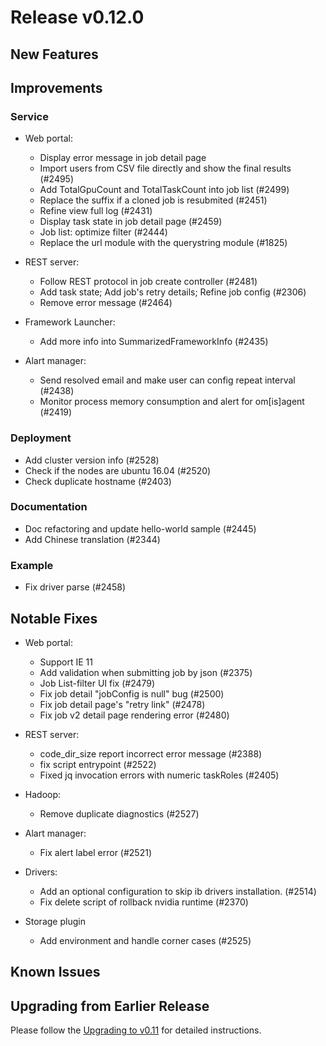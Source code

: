 # Release v0.12.0

## New Features

## Improvements

### Service

* Web portal:
  - Display error message in job detail page
  - Import users from CSV file directly and show the final results (#2495)
  - Add TotalGpuCount and TotalTaskCount into job list (#2499)
  - Replace the suffix if a cloned job is resubmited (#2451)
  - Refine view full log (#2431)
  - Display task state in job detail page (#2459)
  - Job list: optimize filter (#2444)
  - Replace the url module with the querystring module (#1825)
  
* REST server:
  - Follow REST protocol in job create controller (#2481)
  - Add task state; Add job's retry details; Refine job config (#2306)
  - Remove error message (#2464)

* Framework Launcher:
  - Add more info into SummarizedFrameworkInfo (#2435)
  
* Alart manager:
  - Send resolved email and make user can config repeat interval (#2438)
  - Monitor process memory consumption and alert for om[is]agent (#2419)

### Deployment

- Add cluster version info (#2528)
- Check if the nodes are ubuntu 16.04 (#2520)
- Check duplicate hostname (#2403)

### Documentation

- Doc refactoring and update hello-world sample (#2445)
- Add Chinese translation (#2344)

### Example

- Fix driver parse (#2458)

## Notable Fixes

* Web portal:
  - Support IE 11
  - Add validation when submitting job by json (#2375)
  - Job List-filter UI fix (#2479)
  - Fix job detail "jobConfig is null" bug (#2500)
  - Fix job detail page's "retry link" (#2478)
  - Fix job v2 detail page rendering error (#2480)
  
* REST server:
  - code_dir_size report incorrect error message (#2388)
  - fix script entrypoint (#2522)
  - Fixed jq invocation errors with numeric taskRoles (#2405)

* Hadoop:
  - Remove duplicate diagnostics (#2527)

* Alart manager:
  - Fix alert label error (#2521)

* Drivers:
  - Add an optional configuration to skip ib drivers installation. (#2514)
  - Fix delete script of rollback nvidia runtime (#2370)

* Storage plugin
  - Add environment and handle corner cases (#2525)

## Known Issues

## Upgrading from Earlier Release

Please follow the [Upgrading to v0.11](./docs/upgrade/upgrade_to_v0.11.md) for detailed instructions.

